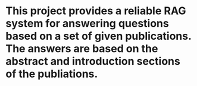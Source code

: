 # This project provides a reliable RAG system for answering questions based on a set of given publications. The answers are based on the abstract and introduction sections of the publiations. 

